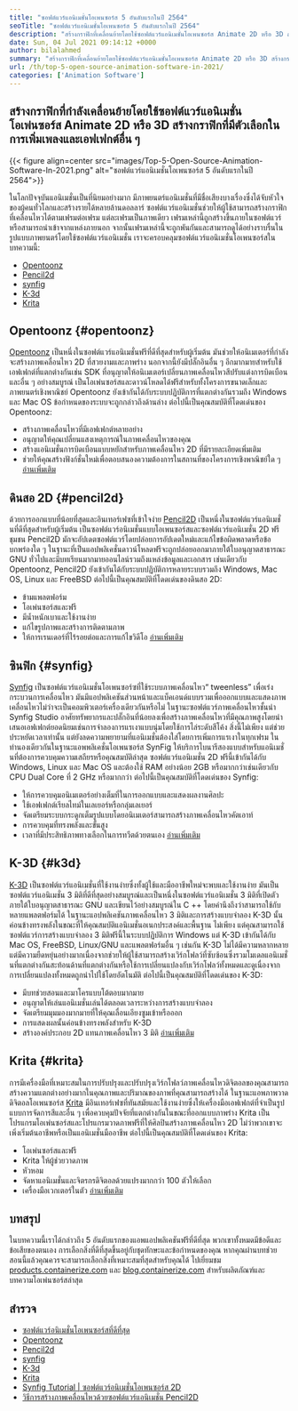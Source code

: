 ```yaml
---
title: "ซอฟต์แวร์แอนิเมชั่นโอเพนซอร์ส 5 อันดับแรกในปี 2564" 
seoTitle: "ซอฟต์แวร์แอนิเมชั่นโอเพนซอร์ส 5 อันดับแรกในปี 2564" 
description: "สร้างกราฟิกที่เคลื่อนย้ายโดยใช้ซอฟต์แวร์แอนิเมชั่นโอเพนซอร์ส Animate 2D หรือ 3D สร้างกราฟิกที่มีตัวเลือกในการเพิ่มเพลงและเอฟเฟกต์อื่น ๆ" 
date: Sun, 04 Jul 2021 09:14:12 +0000
author: bilalahmed
summary: "สร้างกราฟิกที่เคลื่อนย้ายโดยใช้ซอฟต์แวร์แอนิเมชั่นโอเพนซอร์ส Animate 2D หรือ 3D สร้างกราฟิกที่มีตัวเลือกในการเพิ่มเพลงและเอฟเฟกต์อื่น ๆ" 
url: /th/top-5-open-source-animation-software-in-2021/
categories: ['Animation Software']
---
```


## สร้างกราฟิกที่กำลังเคลื่อนย้ายโดยใช้ซอฟต์แวร์แอนิเมชั่นโอเพ่นซอร์ส Animate 2D หรือ 3D สร้างกราฟิกที่มีตัวเลือกในการเพิ่มเพลงและเอฟเฟกต์อื่น ๆ

{{< figure align=center src="images/Top-5-Open-Source-Animation-Software-In-2021.png" alt="ซอฟต์แวร์แอนิเมชั่นโอเพนซอร์ส 5 อันดับแรกในปี 2564">}}

ในโลกปัจจุบันแอนิเมชั่นเป็นที่นิยมอย่างมาก มีภาพยนตร์แอนิเมชั่นที่มีชื่อเสียงบางเรื่องซึ่งได้จับหัวใจของผู้คนทั่วโลกและสร้างรายได้หลายล้านดอลลาร์ ซอฟต์แวร์แอนิเมชั่นช่วยให้ผู้ใช้สามารถสร้างกราฟิกที่เคลื่อนไหวได้ตามเฟรมต่อเฟรม แต่ละเฟรมเป็นภาพเดียว เฟรมเหล่านี้ถูกสร้างขึ้นภายในซอฟต์แวร์หรือสามารถนำเข้าจากแหล่งภายนอก จากนั้นเฟรมเหล่านี้จะถูกพันกันและสามารถดูได้อย่างราบรื่นในรูปแบบภาพยนตร์โดยใช้ซอฟต์แวร์แอนิเมชั่น เราจะครอบคลุมซอฟต์แวร์แอนิเมชั่นโอเพนซอร์สในบทความนี้:
  * [Opentoonz][1]
  * [Pencil2d][2]
  * [synfig][3]
  * [K-3d][4]
  * [Krita][5]

## Opentoonz {#opentoonz}

[Opentoonz][6] เป็นหนึ่งในซอฟต์แวร์แอนิเมชั่นฟรีที่ดีที่สุดสำหรับผู้เริ่มต้น มันช่วยให้อนิเมเตอร์ที่กำลังจะสร้างภาพเคลื่อนไหว 2D ที่สวยงามและภาพร่าง นอกจากนี้ยังมีปลั๊กอินอื่น ๆ อีกมากมายสำหรับใช้เอฟเฟกต์ที่แตกต่างกันเช่น SDK ที่อนุญาตให้อนิเมเตอร์เปลี่ยนภาพเคลื่อนไหวสีปรับแต่งการบิดเบือนและอื่น ๆ อย่างสมบูรณ์ เป็นโอเพ่นซอร์สและดาวน์โหลดได้ฟรีสำหรับทั้งโครงการขนาดเล็กและภาพยนตร์เชิงพาณิชย์ Opentoonz ยังเข้ากันได้กับระบบปฏิบัติการที่แตกต่างกันรวมถึง Windows และ Mac OS ข้อกำหนดของระบบจะถูกกล่าวถึงด้านล่าง ต่อไปนี้เป็นคุณสมบัติที่โดดเด่นของ Opentoonz:
  * สร้างภาพเคลื่อนไหวที่มีเอฟเฟกต์หลายอย่าง
  * อนุญาตให้คุณเปลี่ยนแสงเหตุการณ์ในภาพเคลื่อนไหวของคุณ
  * สร้างแอนิเมชั่นการบิดเบือนแบบหยักสำหรับภาพเคลื่อนไหว 2D ที่มีรายละเอียดเพิ่มเติม
  * ช่วยให้คุณสร้างฟังก์ชั่นใหม่เพื่อตอบสนองความต้องการในสถานที่ของโครงการเชิงพาณิชย์ใด ๆ
[อ่านเพิ่มเติม][7]

## ดินสอ 2D {#pencil2d}

ด้วยการออกแบบที่น้อยที่สุดและอินเทอร์เฟซที่เข้าใจง่าย [Pencil2D][8] เป็นหนึ่งในซอฟต์แวร์แอนิเมชั่นที่ดีที่สุดสำหรับผู้เริ่มต้น เป็นซอฟต์แวร์อนิเมชั่นแบบโอเพนซอร์สและซอฟต์แวร์แอนิเมชั่น 2D ฟรี ชุมชน Pencil2D มักจะอัปเดตซอฟต์แวร์โดยปล่อยการอัปเดตใหม่และแก้ไขข้อผิดพลาดหรือข้อบกพร่องใด ๆ ในฐานะที่เป็นแอปพลิเคชั่นดาวน์โหลดฟรีจะถูกปล่อยออกมาภายใต้ใบอนุญาตสาธารณะ GNU ทั่วไปและมีบทเรียนมากมายออนไลน์รวมถึงแหล่งข้อมูลและเอกสาร เช่นเดียวกับ Opentoonz, Pencil2D ยังเข้ากันได้กับระบบปฏิบัติการหลายระบบรวมถึง Windows, Mac OS, Linux และ FreeBSD ต่อไปนี้เป็นคุณสมบัติที่โดดเด่นของดินสอ 2D:
  * ข้ามแพลตฟอร์ม
  * โอเพ่นซอร์สและฟรี
  * มีน้ำหนักเบาและใช้งานง่าย
  * แก้ไขรูปภาพและสร้างการติดตามภาพ
  * ให้การเรนเดอร์ที่ไร้รอยต่อและการแก้ไขวิดีโอ
[อ่านเพิ่มเติม][9]

## ซินฟิก {#synfig}

[Synfig][10] เป็นซอฟต์แวร์แอนิเมชั่นโอเพนซอร์ซที่ใช้ระบบภาพเคลื่อนไหว“ tweenless” เพื่อเร่งกระบวนการเคลื่อนไหว มันมีแอปพลิเคชันส่วนหน้าและแบ็คเอนด์แบบรวมเพื่อออกแบบและแสดงภาพเคลื่อนไหวไม่ว่าจะเป็นคอมพิวเตอร์เครื่องเดียวกันหรือไม่ ในฐานะซอฟต์แวร์ภาพเคลื่อนไหวชั้นนำ Synfig Studio อาศัยทรัพยากรและปลั๊กอินที่น้อยลงเพื่อสร้างภาพเคลื่อนไหวที่มีคุณภาพสูงโดยนำเสนอเอฟเฟกต์ยอดนิยมเช่นการจำลองการแรเงาแบบนุ่มโดยใช้การไล่ระดับสีโค้ง สิ่งนี้ไม่เพียง แต่ช่วยประหยัดเวลาเท่านั้น แต่ยังลดความพยายามที่แอนิเมชั่นต้องใส่โดยการเพิ่มการแรเงาในทุกเฟรม ในทำนองเดียวกันในฐานะแอพพลิเคชั่นโอเพนซอร์ส SynFig ให้บริการไบนารีสองแบบสำหรับแอนิเมชั่นที่ต้องการควบคุมความเสถียรหรือคุณสมบัติล่าสุด ซอฟต์แวร์แอนิเมชั่น 2D ฟรีนี้เข้ากันได้กับ Windows, Linux และ Mac OS และต้องใช้ RAM อย่างน้อย 2GB หรือมากกว่าเช่นเดียวกับ CPU Dual Core ที่ 2 GHz หรือมากกว่า ต่อไปนี้เป็นคุณสมบัติที่โดดเด่นของ Synfig:
  * ให้การควบคุมอนิเมเตอร์อย่างเต็มที่ในการออกแบบและแสดงผลงานศิลปะ
  * ใช้เอฟเฟกต์เรียลไทม์ในเลเยอร์หรือกลุ่มเลเยอร์
  * จัดเตรียมระบบกระดูกเต็มรูปแบบโดยอนิเมเตอร์สามารถสร้างภาพเคลื่อนไหวคัตเอาท์
  * การควบคุมที่ทรงพลังและขั้นสูง
  * เวลาที่มีประสิทธิภาพทางเลือกในการทวีตด้วยตนเอง
[อ่านเพิ่มเติม][11]

## K-3D {#k3d}

[K-3D][12] เป็นซอฟต์แวร์แอนิเมชั่นที่ใช้งานง่ายซึ่งทั้งผู้ใช้และมืออาชีพใหม่จะพบและใช้งานง่าย มันเป็นซอฟต์แวร์แอนิเมชั่น 3 มิติที่ดีที่สุดอย่างสมบูรณ์และเป็นหนึ่งในซอฟต์แวร์แอนิเมชั่น 3 มิติที่เปิดตัวภายใต้ใบอนุญาตสาธารณะ GNU และเขียนไว้อย่างสมบูรณ์ใน C ++ โดยคำนึงถึงว่าสามารถใช้กับหลายแพลตฟอร์มได้ ในฐานะแอปพลิเคชันภาพเคลื่อนไหว 3 มิติและการสร้างแบบจำลอง K-3D นั้นค่อนข้างทรงพลังในขณะที่ให้คุณสมบัติแอนิเมชั่นอเนกประสงค์และพื้นฐาน ไม่เพียง แต่คุณสามารถใช้ซอฟต์แวร์การสร้างแบบจำลอง 3 มิติฟรีนี้ในระบบปฏิบัติการ Windows แต่ K-3D เข้ากันได้กับ Mac OS, FreeBSD, Linux/GNU และแพลตฟอร์มอื่น ๆ เช่นกัน K-3D ไม่ได้มีความหลากหลาย แต่มีความยืดหยุ่นอย่างมากเนื่องจากช่วยให้ผู้ใช้สามารถสร้างเวิร์กโฟลว์ที่ซับซ้อนซึ่งรวมโมเดลแอนิเมชั่นที่แตกต่างกันสะท้อนด้านที่แตกต่างกันหรือใช้การเปลี่ยนแปลงกับเวิร์กโฟลว์ทั้งหมดและดูเนื่องจากการเปลี่ยนแปลงทั้งหมดถูกนำไปใช้โดยอัตโนมัติ ต่อไปนี้เป็นคุณสมบัติที่โดดเด่นของ K-3D:
  * มีบทช่วยสอนและมาโครแบบโต้ตอบมากมาย
  * อนุญาตให้เล่นแอนิเมชั่นเล่นได้ตลอดเวลาระหว่างการสร้างแบบจำลอง
  * จัดเตรียมมุมมองมากมายที่ให้คุณเลื่อนเอียงซูมเข้าหรือออก
  * การแสดงผลนั้นค่อนข้างทรงพลังสำหรับ K-3D
  * สร้างองค์ประกอบ 2D แทนภาพเคลื่อนไหว 3 มิติ
[อ่านเพิ่มเติม][13]

## Krita {#krita}

การมีเครื่องมือที่เหมาะสมในการปรับปรุงและปรับปรุงเวิร์กโฟลว์ภาพเคลื่อนไหวดิจิตอลของคุณสามารถสร้างความแตกต่างอย่างมากในคุณภาพและปริมาณของภาพที่คุณสามารถสร้างได้ ในฐานะแอพภาพวาดดิจิตอลโอเพนซอร์ส [Krita][14] มีอินเทอร์เฟซที่ทันสมัยและใช้งานง่ายซึ่งให้เครื่องมือเอฟเฟกต์ที่จำเป็นรูปแบบการจัดการสีและอื่น ๆ เพื่อควบคุมปัจจัยที่แตกต่างกันในขณะที่ออกแบบภาพร่าง Krita เป็นโปรแกรมโอเพ่นซอร์สและโปรแกรมวาดภาพฟรีที่ให้ศิลปินสร้างภาพเคลื่อนไหว 2D ไม่ว่าพวกเขาจะเพิ่งเริ่มต้นอาชีพหรือเป็นแอนิเมชั่นมืออาชีพ ต่อไปนี้เป็นคุณสมบัติที่โดดเด่นของ Krita:
  * โอเพ่นซอร์สและฟรี
  * Krita ให้ผู้ช่วยวาดภาพ
  * หัวหอม
  * จัดหาแอนิเมชั่นและจิตรกรดิจิตอลด้วยแปรงมากกว่า 100 ตัวให้เลือก
  * เครื่องมือเวกเตอร์ในตัว
[อ่านเพิ่มเติม][15]

## บทสรุป
ในบทความนี้เราได้กล่าวถึง 5 อันดับแรกของแอพแอปพลิเคชันฟรีที่ดีที่สุด พวกเขาทั้งหมดมีข้อดีและข้อเสียของตนเอง การเลือกสิ่งที่ดีที่สุดขึ้นอยู่กับชุดทักษะและข้อกำหนดของคุณ หากคุณผ่านบทช่วยสอนนี้แล้วคุณควรจะสามารถเลือกสิ่งที่เหมาะสมที่สุดสำหรับคุณได้ ไปเยี่ยมชม [products.containerize.com][16] และ [blog.containerize.com][17] สำหรับผลิตภัณฑ์และบทความโอเพ่นซอร์สล่าสุด

## สำรวจ
  * [ซอฟต์แวร์อนิเมชั่นโอเพนซอร์สที่ดีที่สุด][18]
  * [Opentoonz][7]
  * [Pencil2d][9]
  * [synfig][11]
  * [K-3d][13]
  * [Krita][15]
  * [Synfig Tutorial | ซอฟต์แวร์อนิเมชั่นโอเพนซอร์ส 2D][19]
  * [วิธีการสร้างภาพเคลื่อนไหวด้วยซอฟต์แวร์แอนิเมชั่น Pencil2D][20]



[1]: #opentoonz
[2]: #pencil2d
[3]: #synfig
[4]: #k3d
[5]: #krita
[6]: https://opentoonz.github.io/e/
[7]: https://products.containerize.com/animation-software/opentoonz/
[8]: https://www.pencil2d.org/
[9]: https://products.containerize.com/animation-software/pencil2d/
[10]: https://www.synfig.org/
[11]: https://products.containerize.com/animation-software/synfig/
[12]: http://www.k-3d.org/
[13]: https://products.containerize.com/animation-software/k3d/
[14]: https://krita.org/en/
[15]: https://products.containerize.com/animation-software/krita/
[16]: https://products.containerize.com/
[17]: https://blog.containerize.com/
[18]: https://products.containerize.com/animation-software/
[19]: https://blog.containerize.com/animation-software/synfig-tutorial-an-open-source-2d-animation-software/
[20]: https://blog.containerize.com/animation-software/how-to-create-animations-with-pencil2d-animation-software/
